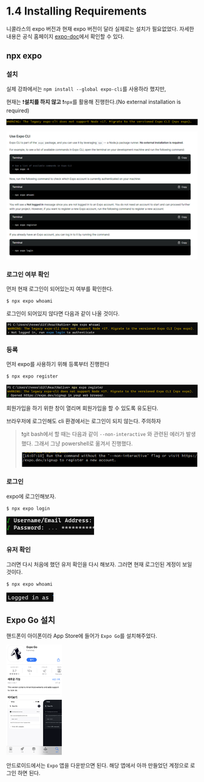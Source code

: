 # 1.4 Installing Requirements

니콜라스의 expo 버전과 현재 expo 버전이 달라 실제로는 설치가 필요없었다. 자세한 내용은 공식 홈페이지 [expo-doc](https://docs.expo.dev/home/get-started/installation/#expo-cli)에서 확인할 수 있다.

## npx expo

### 설치

실제 강좌에서는 `npm install --global expo-cli`를 사용하라 했지만,

현재는 ❗**설치를 하지 않고** ❗`npx`를 활용해 진행한다.(No external installation is required)

![image-20230410155615415](assets/image-20230410155615415.png)

![image-20230410155252531](assets/image-20230410155252531.png)



### 로그인 여부 확인

먼저 현재 로그인이 되어있는지 여부를 확인한다. 

```bash
$ npx expo whoami
```

로그인이 되어있지 않다면 다음과 같이 나올 것이다.

![image-20230410160355872](assets/image-20230410160355872.png)



### 등록

먼저 expo를 사용하기 위해 등록부터 진행한다

```bash
$ npx expo register 
```

![image-20230410160425874](assets/image-20230410160425874.png)

회원가입을 하기 위한 창이 열리며 회원가입을 할 수 있도록 유도된다.

브라우저에 로그인해도 cli 환경에서는 로그인이 되지 않는다. 주의하자

> ❗git bash에서 할 때는 다음과 같이 `--non-interactive` 와 관련된 에러가 발생했다. 그래서 그냥 powershell로 옮겨서 진행했다.
>
> ![image-20230410160811184](assets/image-20230410160811184.png)



### 로그인

expo에 로그인해보자.

```bash
$ npx expo login
```

![image-20230410160929202](assets/image-20230410160929202.png)



### 유저 확인

그러면 다시 처음에 했던 유저 확인을 다시 해보자. 그러면 현재 로그인된 계정이 보일 것이다.

```bash
$ npx expo whoami
```

![image-20230410161039728](assets/image-20230410161039728.png)



## Expo Go 설치

핸드폰이 아이폰이라 App Store에 들어가 `Expo Go`를 설치해주었다.

<img src="assets/image-20230410161530310.png" alt="image-20230410161530310" style="zoom:50%;" />

안드로이드에서는 `Expo` 앱을 다운받으면 된다. 해당 앱에서 아까 만들었던 계정으로 로그인 하면 된다.